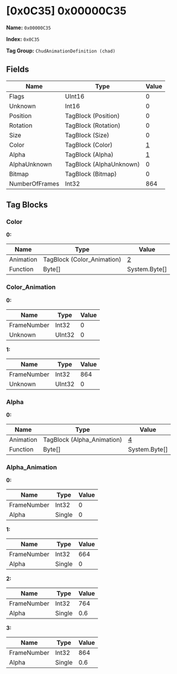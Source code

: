 # [0x0C35] 0x00000C35

**Name:** ```0x00000C35```

**Index:** ```0x0C35```

**Tag Group:** ```ChudAnimationDefinition (chad)```

## Fields

Name	| Type	| Value
---	|---	|---	|
Flags	|UInt16	|0
Unknown	|Int16	|0
Position	|TagBlock (Position)	|0
Rotation	|TagBlock (Rotation)	|0
Size	|TagBlock (Size)	|0
Color	|TagBlock (Color)	|[1](#color)
Alpha	|TagBlock (Alpha)	|[1](#alpha)
AlphaUnknown	|TagBlock (AlphaUnknown)	|0
Bitmap	|TagBlock (Bitmap)	|0
NumberOfFrames	|Int32	|864


## Tag Blocks

### Color

**0:**

Name	| Type	| Value
---	|---	|---	|
Animation	|TagBlock (Color_Animation)	|[2](#color_animation)
Function	|Byte[]	|System.Byte[]


### Color_Animation

**0:**

Name	| Type	| Value
---	|---	|---	|
FrameNumber	|Int32	|0
Unknown	|UInt32	|0


**1:**

Name	| Type	| Value
---	|---	|---	|
FrameNumber	|Int32	|864
Unknown	|UInt32	|0


### Alpha

**0:**

Name	| Type	| Value
---	|---	|---	|
Animation	|TagBlock (Alpha_Animation)	|[4](#alpha_animation)
Function	|Byte[]	|System.Byte[]


### Alpha_Animation

**0:**

Name	| Type	| Value
---	|---	|---	|
FrameNumber	|Int32	|0
Alpha	|Single	|0


**1:**

Name	| Type	| Value
---	|---	|---	|
FrameNumber	|Int32	|664
Alpha	|Single	|0


**2:**

Name	| Type	| Value
---	|---	|---	|
FrameNumber	|Int32	|764
Alpha	|Single	|0.6


**3:**

Name	| Type	| Value
---	|---	|---	|
FrameNumber	|Int32	|864
Alpha	|Single	|0.6


